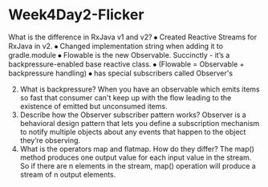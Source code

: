 # Week4Day2-Flicker

What is the difference in RxJava v1 and v2?
⦁	Created Reactive Streams for RxJava in v2.
⦁	Changed implementation string when adding it to gradle.module
⦁	Flowable is the new Observable. Succinctly - it’s a backpressure-enabled base reactive class.
⦁	(Flowable = Observable + backpressure handling)
⦁	has special subscribers called Observer's

2.  What is backpressure?
When you have an observable which emits items so fast that consumer can't keep up with the flow leading to the existence of emitted but unconsumed items.
3.  Describe how the Observer subscriber pattern works?
Observer is a behavioral design pattern that lets you define a subscription mechanism to notify multiple objects about any events that happen to the object they’re observing.
4.  What is the operators map and flatmap.  How do they differ?
The map() method produces one output value for each input value in the stream. So if there are n elements in the stream, map() operation will produce a stream of n output elements.
